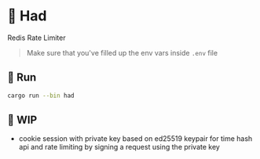 


# 📛 Had

Redis Rate Limiter

> Make sure that you've filled up the env vars inside `.env` file

## 🚀 Run

```bash
cargo run --bin had
```

## 🚧 WIP

* cookie session with private key based on ed25519 keypair for time hash api and rate limiting by signing a request using the private key
